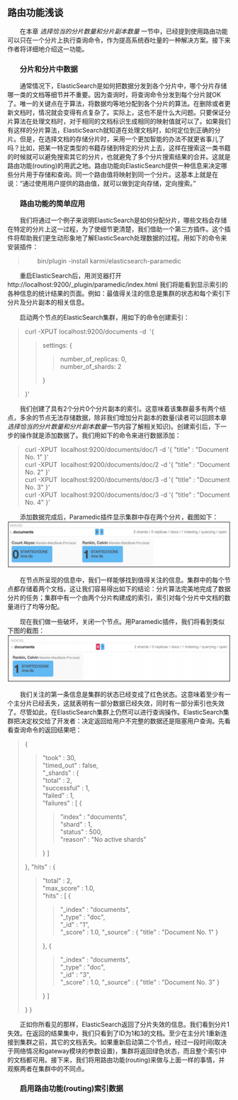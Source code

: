 ## 路由功能浅谈

<div style="text-indent:2em">
<p>在本章<i>&nbsp;选择恰当的分片数量和分片副本数量&nbsp;</i>一节中，已经提到使用路由功能可以只在一个分片上执行查询命令，作为提高系统吞吐量的一种解决方案。接下来作者将详细地介绍这一功能。</p>
<h3>分片和分片中数据</h3>
<p>通常情况下，ElasticSearch是如何把数据分发到各个分片中，哪个分片存储哪一类的文档等细节并不重要。因为查询时，将查询命令分发到每个分片就OK了。唯一的关键点在于算法，将数据均等地分配到各个分片的算法。在删除或者更新文档时，情况就会变得有点复杂了。实际上，这也不是什么大问题。只要保证分片算法在处理文档时，对于相同的文档标识生成相同的映射值就可以了。如果我们有这样的分片算法，ElasticSearch就知道在处理文档时，如何定位到正确的分片。但是，在选择文档的存储分片时，采用一个更加智能的办法不就更省事儿了吗？比如，把某一特定类型的书籍存储到特定的分片上去，这样在搜索这一类书籍的时候就可以避免搜索其它的分片，也就避免了多个分片搜索结果的合并。这就是路由功能(routing)的用武之地。路由功能向ElasticSearch提供一种信息来决定哪些分片用于存储和查询。同一个路由值将映射到同一个分片。这基本上就是在说：“通过使用用户提供的路由值，就可以做到定向存储，定向搜索。”</p>

<h3>路由功能的简单应用</h3>

<p>我们将通过一个例子来说明ElasticSearch是如何分配分片，哪些文档会存储在特定的分片上这一过程，为了使细节更清楚，我们借助一个第三方插件。这个插件将帮助我们更生动形象地了解ElasticSearch处理数据的过程。用如下的命令来安装插件：
</p>
<blockquote>
bin/plugin -install karmi/elasticsearch-paramedic</blockquote>
<p>重启ElasticSearch后，用浏览器打开http://localhost:9200/_plugin/paramedic/index.html 我们将能看到显示索引的各种信息的统计结果的页面。例如：最值得关注的信息是集群的状态和每个索引下分片及分片副本的相关信息。</p>
<p>启动两个节点的ElasticSearch集群，用如下的命令创建索引：
<blockquote style="text-indent:0em;">
curl&nbsp;-XPUT&nbsp;localhost:9200/documents&nbsp;-d&nbsp; '{<blockquote>
settings: {<blockquote>number_of_replicas: 0,<br/>
number_of_shards: 2
</blockquote>
}</blockquote>
}'
</blockquote>
<p/>
<p>我们创建了具有2个分片0个分片副本的索引。这意味着该集群最多有两个结点，多余的节点无法存储数据，除非我们增加分片副本的数量(读者可以回顾本章<i>选择恰当的分片数量和分片副本数量</i>一节内容了解相关知识)。创建索引后，下一步的操作就是添加数据了。我们用如下的命令来进行数据添加：
<blockquote style="text-indent:0em;">
curl&nbsp;-XPUT&nbsp; localhost:9200/documents/doc/1&nbsp;-d&nbsp;'{ "title" : "Document No.
1" }'<br/>
curl&nbsp;-XPUT&nbsp; localhost:9200/documents/doc/2&nbsp;-d&nbsp;'{ "title" : "Document No.
2" }'<br/>
curl&nbsp;-XPUT&nbsp; localhost:9200/documents/doc/3&nbsp;-d&nbsp;'{ "title" : "Document No.
3" }'<br/>
curl&nbsp;-XPUT&nbsp; localhost:9200/documents/doc/3&nbsp;-d&nbsp;'{ "title" : "Document No.
4" }'<br/>
</blockquote>
</p>
<p>添加数据完成后，Paramedic插件显示集群中存在两个分片，截图如下：
<img src="../42_paramedic_1.png"/>
</p>
<p>在节点所呈现的信息中，我们一样能够找到值得关注的信息。集群中的每个节点都存储着两个文档，这让我们容易得出如下的结论：分片算法完美地完成了数据分片的任务；集群中有一个由两个分片构建成的索引，索引对每个分片中文档的数量进行了均等分配。</p>
<p>现在我们做一些破坏，关闭一个节点。用Paramedic插件，我们将看到类似下图的截图：
<img src="../42_paramedic_2.png"/>
</p>
<p>我们关注的第一条信息是集群的状态已经变成了红色状态。这意味着至少有一个主分片已经丢失，这就表明有一部分数据已经失效，同时有一部分索引也失效了。尽管如此，在ElasticSearch集群上仍然可以进行查询操作。ElasticSearch集群把决定权交给了开发者：决定返回给用户不完整的数据还是阻塞用户查询。先看看查询命令的返回结果吧：
<blockquote style="text-indent:0em;">
{<blockquote>
"took" : 30,<br/>
"timed_out" : false,<br/>
"_shards" : {<br/>
"total" : 2,<br/>
"successful" : 1,<br/>
"failed" : 1,<br/>
"failures" : [ {<blockquote>
"index" : "documents",<br/>
"shard" : 1,<br/>
"status" : 500,<br/>
"reason" : "No active shards"</blockquote>
} ]</blockquote>
},
"hits" : {<blockquote>
"total" : 2,<br/>
"max_score" : 1.0,<br/>
"hits" : [ {<blockquote>
"_index" : "documents",<br/>
"_type" : "doc",<br/>
"_id" : "1",<br/>
"_score" : 1.0, "_source" : { "title" : "Document No. 1" }</blockquote>
}, {<blockquote>
"_index" : "documents",<br/>
"_type" : "doc",<br/>
"_id" : "3",<br/>
"_score" : 1.0, "_source" : { "title" : "Document No. 3" }</blockquote>
} ]</blockquote>
}
}
</blockquote>
</p>

<p>正如你所看见的那样，ElasticSearch返回了分片失效的信息。我们看到分片1失效。在返回的结果集中，我们只看到了ID为1和3的文档。至少在主分片1重新连接到集群之前，其它的文档丢失。如果重新启动第二个节点，经过一段时间(取决于网络情况和gateway模块的参数设置)，集群将返回绿色状态，而且整个索引中的文档都可用。接下来，我们将用路由功能(routing)来做与上面一样的事情，并观察两者在集群中的不同点。</p>

<h3>启用路由功能(routing)索引数据</h3>

</div>

